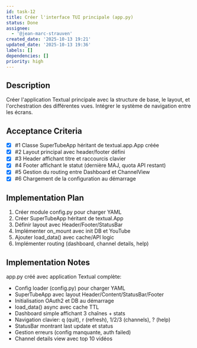 ```yaml
---
id: task-12
title: Créer l'interface TUI principale (app.py)
status: Done
assignee:
  - '@jean-marc-strauven'
created_date: '2025-10-13 19:21'
updated_date: '2025-10-13 19:36'
labels: []
dependencies: []
priority: high
---
```


## Description

<!-- SECTION:DESCRIPTION:BEGIN -->
Créer l'application Textual principale avec la structure de base, le layout, et l'orchestration des différentes vues. Intégrer le système de navigation entre les écrans.
<!-- SECTION:DESCRIPTION:END -->

## Acceptance Criteria
<!-- AC:BEGIN -->
- [x] #1 Classe SuperTubeApp héritant de textual.app.App créée
- [x] #2 Layout principal avec header/footer défini
- [x] #3 Header affichant titre et raccourcis clavier
- [x] #4 Footer affichant le statut (dernière MAJ, quota API restant)
- [x] #5 Gestion du routing entre Dashboard et ChannelView
- [x] #6 Chargement de la configuration au démarrage
<!-- AC:END -->

## Implementation Plan

<!-- SECTION:PLAN:BEGIN -->
1. Créer module config.py pour charger YAML
2. Créer SuperTubeApp héritant de textual.App
3. Définir layout avec Header/Footer/StatusBar
4. Implémenter on_mount avec init DB et YouTube
5. Ajouter load_data() avec cache/API logic
6. Implémenter routing (dashboard, channel details, help)
<!-- SECTION:PLAN:END -->

## Implementation Notes

<!-- SECTION:NOTES:BEGIN -->
app.py créé avec application Textual complète:
- Config loader (config.py) pour charger YAML
- SuperTubeApp avec layout Header/Content/StatusBar/Footer
- Initialisation OAuth2 et DB au démarrage
- load_data() async avec cache TTL
- Dashboard simple affichant 3 chaînes + stats
- Navigation clavier: q (quit), r (refresh), 1/2/3 (channels), ? (help)
- StatusBar montrant last update et status
- Gestion erreurs (config manquante, auth failed)
- Channel details view avec top 10 vidéos
<!-- SECTION:NOTES:END -->

